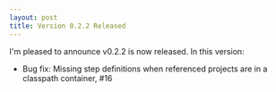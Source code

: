 ```yaml
---
layout: post
title: Version 0.2.2 Released
---
```

I'm pleased to announce v0.2.2 is now released. In this version:

* Bug fix: Missing step definitions when referenced projects are in a classpath container, #16
